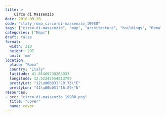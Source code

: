 ```yaml
---
title: > 
    Circo di Massenzio
date: 2018-09-26
code: "italy_roma_circo-di-massenzio_19980"
tags: ["circo-di-massenzio", "map", "architecture", "buildings", "Roma", "Italy"]
categories: ["Maps"]
draft: false
format:
  width: 210
  height: 297
  unit: 'mm'
location:
  place: "Roma"
  country: "Italy"
  latitude: 41.85469298283933
  longitude: 12.52242554313799
  prettyLat: "12\u00b031'20.73\"E"
  prettyLon: "41\u00b051'16.89\"N"
resources:
- src: "circo-di-massenzio_19980.png"
  title: "Cover"
  name: cover
---
```

